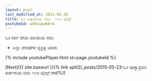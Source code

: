 ```yaml
---
layout: post
last_modified_at: 2021-03-30
title: ಓಂ ಅಪ್ಯಯಾಯ ನಮಃ  ೧೦೮ ಟೈಮ್ಸ್
youtubeId: wo63upwK8rA
---
```

 
 
 ಓಂ ಸರ್ವ ದೇವಾ ಮಾಯೆಯ ನಮಃ  
 
 -  ಎಲ್ಲಾ ದೇವತೆಗಳ ವ್ಯಕ್ತಿತ್ವ ಯಾರು 
 
  
 
  
 
 
 
 
 
 


{% include youtubePlayer.html id=page.youtubeId %}
 
[Next]({{ site.baseurl }}{% link  split2/_posts/2015-05-23-ಓಂ ಪುಣ್ಯಾಶ್ರವಣ ಕೀರ್ತನಾಯ ನಮಃ ೧೦೮ ಟೈಮ್ಸ್.md%})
 
